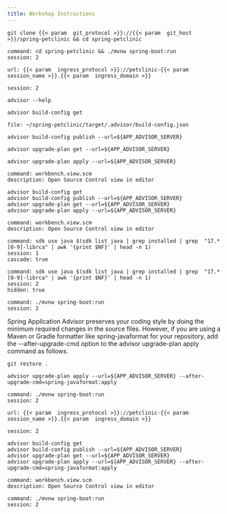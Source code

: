 ```yaml
---
title: Workshop Instructions
---
```


```execute
git clone {{< param  git_protocol >}}://{{< param  git_host >}}/spring-petclinic && cd spring-petclinic
```

```terminal:execute
command: cd spring-petclinic && ./mvnw spring-boot:run
session: 2
```

```dashboard:open-url
url: {{< param  ingress_protocol >}}://petclinic-{{< param  session_name >}}.{{< param  ingress_domain >}}
```

```terminal:interrupt
session: 2
```

```execute
advisor --help
```

```execute
advisor build-config get
```

```editor:open-file
file: ~/spring-petclinic/target/.advisor/build-config.json
```

```execute
advisor build-config publish --url=${APP_ADVISOR_SERVER}
```

```execute
advisor upgrade-plan get --url=${APP_ADVISOR_SERVER}
```

```execute
advisor upgrade-plan apply --url=${APP_ADVISOR_SERVER}
```

```editor:execute-command
command: workbench.view.scm
description: Open Source Control view in editor
```

```execute
advisor build-config get
advisor build-config publish --url=${APP_ADVISOR_SERVER}
advisor upgrade-plan get --url=${APP_ADVISOR_SERVER}
advisor upgrade-plan apply --url=${APP_ADVISOR_SERVER}
```

```editor:execute-command
command: workbench.view.scm
description: Open Source Control view in editor
```

```terminal:execute
command: sdk use java $(sdk list java | grep installed | grep  "17.*[0-9]-librca" | awk '{print $NF}' | head -n 1)
session: 1
cascade: true
```
```terminal:execute
command: sdk use java $(sdk list java | grep installed | grep  "17.*[0-9]-librca" | awk '{print $NF}' | head -n 1)
session: 2
hidden: true
```
```terminal:execute
command: ./mvnw spring-boot:run
session: 2
```

Spring Application Advisor preserves your coding style by doing the minimum required changes in the source files. However, if you are using a Maven or Gradle formatter like spring-javaformat for your repository, add the --after-upgrade-cmd option to the advisor upgrade-plan apply command as follows.

```execute
git restore .
```

```execute
advisor upgrade-plan apply --url=${APP_ADVISOR_SERVER} --after-upgrade-cmd=spring-javaformat:apply
```
```terminal:execute
command: ./mvnw spring-boot:run
session: 2
```

```dashboard:open-url
url: {{< param  ingress_protocol >}}://petclinic-{{< param  session_name >}}.{{< param  ingress_domain >}}
```

```terminal:interrupt
session: 2
```

```execute
advisor build-config get
advisor build-config publish --url=${APP_ADVISOR_SERVER}
advisor upgrade-plan get --url=${APP_ADVISOR_SERVER}
advisor upgrade-plan apply --url=${APP_ADVISOR_SERVER} --after-upgrade-cmd=spring-javaformat:apply
```

```editor:execute-command
command: workbench.view.scm
description: Open Source Control view in editor
```

```terminal:execute
command: ./mvnw spring-boot:run
session: 2
```




